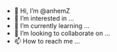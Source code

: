 - 👋 Hi, I’m @anhemZ
- 👀 I’m interested in ...
- 🌱 I’m currently learning ...
- 💞️ I’m looking to collaborate on ...
- 📫 How to reach me ...

<!---
anhemZ/anhemZ is a ✨ special ✨ repository because its `README.md` (this file) appears on your GitHub profile.
You can click the Preview link to take a look at your changes.
--->
